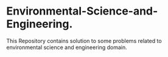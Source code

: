 # Environmental-Science-and-Engineering.
This Repository contains solution to some problems related to environmental science and engineering domain.
